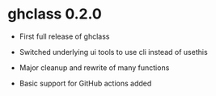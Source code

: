 # ghclass 0.2.0

* First full release of ghclass

* Switched underlying ui tools to use cli instead of usethis

* Major cleanup and rewrite of many functions

* Basic support for GitHub actions added
